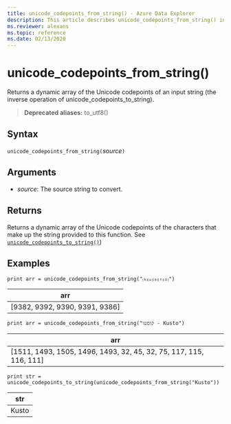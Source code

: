 ```yaml
---
title: unicode_codepoints_from_string() - Azure Data Explorer
description: This article describes unicode_codepoints_from_string() in Azure Data Explorer.
ms.reviewer: alexans
ms.topic: reference
ms.date: 02/13/2020
---
```

# unicode_codepoints_from_string()

Returns a dynamic array of the Unicode codepoints of an input string (the inverse operation of unicode_codepoints_to_string).

> **Deprecated aliases:** to_utf8()

## Syntax

`unicode_codepoints_from_string(`*source*`)`

## Arguments

* *source*: The source string to convert.

## Returns

Returns a dynamic array of the Unicode codepoints of the characters that make up the string provided to this function.
See [`unicode_codepoints_to_string()`](unicode-codepoints-to-string-function.md))

## Examples

```kusto
print arr = unicode_codepoints_from_string("⒦⒰⒮⒯⒪")
```

|arr|
|---|
|[9382, 9392, 9390, 9391, 9386]|

```kusto
print arr = unicode_codepoints_from_string("קוסטו - Kusto")
```

|arr|
|---|
|[1511, 1493, 1505, 1496, 1493, 32, 45, 32, 75, 117, 115, 116, 111]|

```kusto
print str = unicode_codepoints_to_string(unicode_codepoints_from_string("Kusto"))
```

|str|
|---|
|Kusto|
